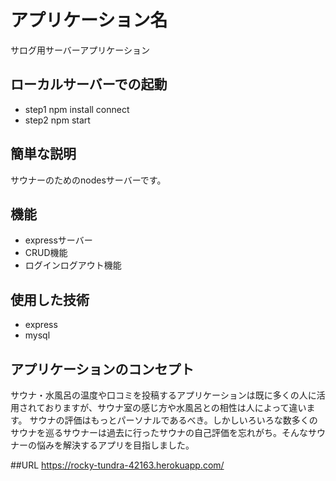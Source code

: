 # アプリケーション名
サログ用サーバーアプリケーション
 
## ローカルサーバーでの起動
- step1 npm install connect
- step2 npm start
 
## 簡単な説明
 サウナーのためのnodesサーバーです。

## 機能
 
- expressサーバー
- CRUD機能
- ログインログアウト機能
 
## 使用した技術
 
- express
- mysql
 
## アプリケーションのコンセプト
サウナ・水風呂の温度や口コミを投稿するアプリケーションは既に多くの人に活用されておりますが、サウナ室の感じ方や水風呂との相性は人によって違います。
サウナの評価はもっとパーソナルであるべき。しかしいろいろな数多くのサウナを巡るサウナーは過去に行ったサウナの自己評価を忘れがち。そんなサウナーの悩みを解決するアプリを目指しました。

##URL
https://rocky-tundra-42163.herokuapp.com/

 
